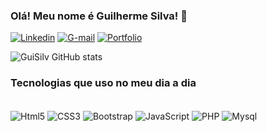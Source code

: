 ### Olá! Meu nome é Guilherme Silva! 👋

[![Linkedin](https://img.shields.io/badge/LinkedIn-0077B5?style=for-the-badge&logo=linkedin&logoColor=white)](https://www.linkedin.com/in/guilherme-silva-971445270/)
[![G-mail](https://img.shields.io/badge/Gmail-D14836?style=for-the-badge&logo=gmail&logoColor=white)](https://www.linkedin.com/in/guilherme-silva-971445270/) 
[![Portfolio](https://img.shields.io/badge/website-000000?style=for-the-badge&logo=About.me&logoColor=white)](https://www.linkedin.com/in/guilherme-silva-971445270/)

![GuiSilv GitHub stats](https://github-readme-stats.vercel.app/api?username=Gui-Silv&show_icons=true&theme=dark)

### Tecnologias que uso no meu dia a dia

<div style="display: inline_block"><br/>
  <img align="center" alt="Html5" scr="https://img.shields.io/badge/
  HTML5-E34F26?style=for-the-badge&logo=html5&logoColor=white" />
  <img align="center" alt="CSS3" scr="https://img.shields.io/badge/
  CSS3-1572B6?style=for-the-badge&logo=css3&logoColor=white" />
  <img align="center" alt="Bootstrap" scr="https://img.shields.io/badge/Bootstrap-563D7C?style=for-the-badge&logo=bootstrap&logoColor=white" />
  <img align="center" alt="JavaScript" scr="https://img.shields.io/badge/JavaScript-F7DF1E?style=for-the-badge&logo=javascript&logoColor=black" />
  <img align="center" alt="PHP" scr="https://img.shields.io/badge/PHP-777BB4?style=for-the-badge&logo=php&logoColor=white" />
  <img align="center" alt="Mysql" scr="https://img.shields.io/badge/MySQL-00000F?style=for-the-badge&logo=mysql&logoColor=white" />
</div>
